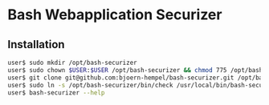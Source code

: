 # Bash Webapplication Securizer



## Installation

```bash
user$ sudo mkdir /opt/bash-securizer
user$ sudo chown $USER:$USER /opt/bash-securizer && chmod 775 /opt/bash-securizer
user$ git clone git@github.com:bjoern-hempel/bash-securizer.git /opt/bash-securizer/.
user$ sudo ln -s /opt/bash-securizer/bin/check /usr/local/bin/bash-securizer
user$ bash-securizer --help
```

